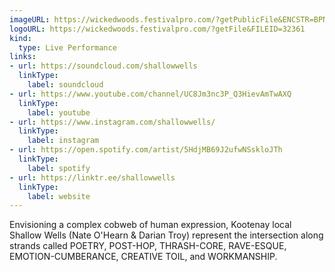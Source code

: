 ```yaml
---
imageURL: https://wickedwoods.festivalpro.com/?getPublicFile&ENCSTR=BPNuUPBcgVEWLMECmxgL
logoURL: https://wickedwoods.festivalpro.com/?getFile&FILEID=32361
kind:
  type: Live Performance
links:
- url: https://soundcloud.com/shallowwells
  linkType:
    label: soundcloud
- url: https://www.youtube.com/channel/UC8Jm3nc3P_Q3HievAmTwAXQ
  linkType:
    label: youtube
- url: https://www.instagram.com/shallowwells/
  linkType:
    label: instagram
- url: https://open.spotify.com/artist/5HdjMB69J2ufwNSskloJTh
  linkType:
    label: spotify
- url: https://linktr.ee/shallowwells
  linkType:
    label: website
---
```

Envisioning a complex cobweb of human expression, Kootenay local Shallow Wells (Nate O'Hearn & Darian Troy) represent the intersection along strands called POETRY, POST-HOP, THRASH-CORE, RAVE-ESQUE, EMOTION-CUMBERANCE, CREATIVE TOIL, and WORKMANSHIP.